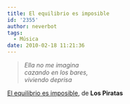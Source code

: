 ```yaml
---
title: El equilibrio es imposible
id: '2355'
author: neverbot
tags:
  - Música
date: 2010-02-18 11:21:36
---
```


> _Ella no me imagina  
> cazando en los bares,  
> viviendo deprisa_

[El equilibrio es imposible](http://www.goear.com/listen/bdc8119/el-equilibrio-es-imposible-los-piratas), de **Los Piratas**